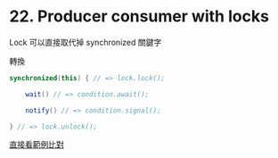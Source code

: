 # 22. Producer consumer with locks

Lock 可以直接取代掉 synchronized 關鍵字

轉換
```java
synchronized(this) { // => lock.lock();

    wait() // => condition.await();

    notify() // => condition.signal();

} // => lock.unlock();
```

[直接看範例比對](/sourcecode/src/main/java/_22/Worker.java)

